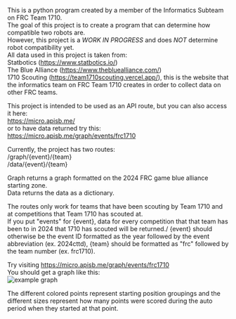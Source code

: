 This is a python program created by a member of the Informatics Subteam on FRC Team 1710.\
The goal of this project is to create a program that can determine how compatible two robots are.\
However, this project is a *WORK IN PROGRESS* and does *NOT* determine robot compatibility yet.\
All data used in this project is taken from:\
Statbotics (https://www.statbotics.io/) \
The Blue Alliance (https://www.thebluealliance.com/) \
1710 Scouting (https://team1710scouting.vercel.app/), this is the website that the informatics team on FRC Team 1710 creates in order to collect data on other FRC teams.

This project is intended to be used as an API route, but you can also access it here:\
https://micro.apisb.me/ \
or to have data returned try this:\
https://micro.apisb.me/graph/events/frc1710

Currently, the project has two routes:\
/graph/{event}/{team} \
/data/{event}/{team}

Graph returns a graph formatted on the 2024 FRC game blue alliance starting zone.\
Data returns the data as a dictionary.

The routes only work for teams that have been scouting by Team 1710 and at competitions that Team 1710 has scouted at.\
If you put "events" for {event}, data for every competition that that team has been to in 2024 that 1710 has scouted will be returned./
{event} should otherwise be the event ID formatted as the year followed by the event abbreviation (ex. 2024cttd), {team} should be formatted as "frc" followed by the team number (ex. frc1710).

Try visiting https://micro.apisb.me/graph/events/frc1710 \
You should get a graph like this:\
![example graph](https://cloud-efqh8dxue-hack-club-bot.vercel.app/0frc1710.png)

The different colored points represent starting position groupings and the different sizes represent how many points were scored during the auto period when they started at that point.